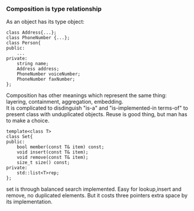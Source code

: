 ### Composition is type relationship
As an object has its type object:
```
class Address{...};
class PhoneNumber {...};
class Person{
public:
	...
private:
	string name;
	Address address;
	PhoneNumber voiceNumber;
	PhoneNumber faxNumber;
};
```
Composition has other meanings which represent the same thing:\
layering, containment, aggregation, embedding.\
It is complicated to disdinguish "is-a" and "is-implemented-in
terms-of" to present class with unduplicated objects.
Reuse is good thing, but man has to make a choice.
```
template<class T>
class Set{
public:
	bool member(const T& item) const;
	void insert(const T& item);
	void remove(const T& item);
	size_t size() const;
private:
	std::list<T>rep;
};
```
set is through balanced search implemented. Easy for lookup,insert and remove, no 
duplicated elements. But it costs three pointers extra space by its implementation.
